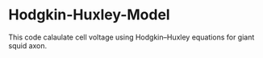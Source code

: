 # Hodgkin-Huxley-Model
This code calaulate cell voltage using Hodgkin–Huxley equations for giant squid axon.
